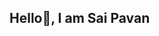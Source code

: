 ## Hello👋, I am Sai Pavan

<!--🌟 About Me
I'm a Student with a passion to solve real world computational problems.  I love to learn, share, and contribute to projects that make an impact.
**Nsp0607/Nsp0607** is a ✨ _special_ ✨ repository because its `README.md` (this file) appears on your GitHub profile.


- 🔭 I’m currently working on learning methods to solve Computational problems.
- 🌱 I’m currently learning MatLAB, C, C++, Python and Machine Learning.
- 👯 I’m looking to collaborate on projects involving building a Computational solver.
- 🤔 I’m looking for help with C++ and python.
- 😄 Pronouns: He/Him.

-->
